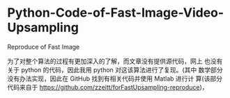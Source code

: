 # Python-Code-of-Fast-Image-Video-Upsampling
Reproduce of Fast Image

为了对整个算法的过程有更加深入的了解，而文章没有提供源代码，网上 也没有关于 python 的代码，因此我用 python 对这该算法进行了复现。(其中 数学部分没有办法实现，因此在 GitHub 找到有相关代码并使用 Matlab 进行计 算(该部分代码来自于 https://github.com/zzeitt/forFastUpsampling-reproduce)，
